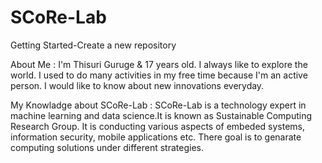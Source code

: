 # SCoRe-Lab
Getting Started-Create a new repository

About Me :
I'm Thisuri Guruge & 17 years old. I always like to explore the world. I used to do many activities in my free time because I'm an active person. I would like to know about new innovations everyday.

My Knowladge about SCoRe-Lab :
SCoRe-Lab is a technology expert in machine learning and data science.It is known as Sustainable Computing Research Group. It is conducting various aspects of embeded systems, information security, mobile applications etc. There goal is to genarate computing solutions under different strategies.
